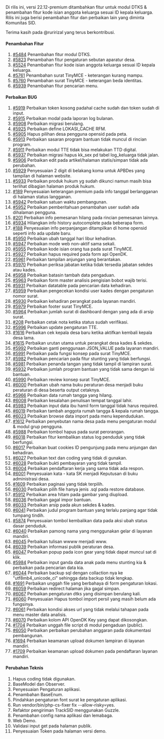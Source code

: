 Di rilis ini, versi 22.12-premium ditambahkan fitur untuk modul DTKS & penambahan fitur kode isian anggota keluarga sesuai ID kepala keluarga. Rilis ini juga berisi penambahan fitur dan perbaikan lain yang diminta Komunitas SID.

Terima kasih pada @ruririzal yang terus berkontribusi.

#### Penambahan Fitur

1. [#5484](https://github.com/OpenSID/OpenSID/issues/5484) Penambahan fitur modul DTKS.
2. [#5823](https://github.com/OpenSID/OpenSID/issues/5823) Penambahan fitur pengaturan sebutan aparatur desa.
3. [#5524](https://github.com/OpenSID/OpenSID/issues/5524) Penambahan fitur kode isian anggota keluarga sesuai ID kepala keluarga.
4. [#5761](https://github.com/OpenSID/OpenSID/issues/5761) Penambahan surat TinyMCE - keterangan kurang mampu.
5. [#5760](https://github.com/OpenSID/OpenSID/issues/5760) Penambahan surat TinyMCE - keterangan beda identitas.
6. [#5939](https://github.com/OpenSID/OpenSID/issues/5939) Penambahan fitur pencarian menu.

#### Perbaikan BUG

1. [#5919](https://github.com/OpenSID/OpenSID/issues/5919) Perbaikan token kosong padahal cache sudah dan token sudah di input.
2. [#5915](https://github.com/OpenSID/OpenSID/issues/5915) Perbaikan modal pada laporan log bulanan.
3. [#5908](https://github.com/OpenSID/OpenSID/issues/5908) Perbaikan migrasi berulang.
4. [#5925](https://github.com/OpenSID/OpenSID/issues/5925) Perbaikan define LOKASI_CACHE RFM.
5. [#5905](https://github.com/OpenSID/OpenSID/issues/5905) Hapus pilihan desa pengguna opensid pada peta.
6. [#5913](https://github.com/OpenSID/OpenSID/issues/5913) Perbaikan sasaran program bantuan tidak muncul di rincian program.
7. [#5911](https://github.com/OpenSID/OpenSID/issues/5911) Perbaikan modul TTE tidak bisa melakukan TTD digital.
8. [#5937](https://github.com/OpenSID/OpenSID/issues/5937) Perbaikan migrasi hapus kk_sex pd tabel log_keluarga tidak jalan.
9. [#5906](https://github.com/OpenSID/OpenSID/issues/5906) Perbaikan edit pada artikel/halaman statis/simpan tidak ada perubahan.
10. [#5929](https://github.com/OpenSID/OpenSID/issues/5929) Penyesuaian 2 digit di belakang koma untuk APBDes yang tampilan di halaman website.
11. [#5933](https://github.com/OpenSID/OpenSID/issues/5933) Perbaikan produk hukum yg sudah dikunci namun masih bisa terlihat dibagian halaman produk hukum.
12. [#189](https://github.com/OpenSID/wiki-layanan-opendesa/issues/189) Penyesuaian keterangan premium pada info tanggal berlangganan di halaman status langganan.
13. [#5942](https://github.com/OpenSID/OpenSID/issues/5942) Perbaikan satuan waktu pembangunan.
14. [#5952](https://github.com/OpenSID/OpenSID/issues/5952) Perbaikan pemberitahuan penambahan user sudah ada dihalaman pengguna.
15. [#201](https://github.com/OpenSID/wiki-layanan-opendesa/issues/201) Perbaikan info pemesanan hilang pada rincian pemesanan lainnya.
16. [#5934](https://github.com/OpenSID/OpenSID/issues/5934) Hilangkan info history autocomplete pada beberapa form.
17. [#188](https://github.com/OpenSID/wiki-layanan-opendesa/issues/188) Penyesuaian info perpanjangan ditampilkan di home opensid seperti info ada update baru.
18. [#5950](https://github.com/OpenSID/OpenSID/issues/5950) Perbaikan ubah tanggal hari libur kehadiran.
19. [#5947](https://github.com/OpenSID/OpenSID/issues/5947) Perbaikan mode web non-aktif sama sekali.
20. [#5955](https://github.com/OpenSID/OpenSID/issues/5955) Perbaikan kode isian orang tua pada surat TinyMCE.
21. [#5927](https://github.com/OpenSID/OpenSID/issues/5927) Perbaikan hapus required pada form api OpenDK.
22. [#5961](https://github.com/OpenSID/OpenSID/issues/5961) Perbaikan tampilan anjungan yang berantakan.
23. [#5970](https://github.com/OpenSID/OpenSID/issues/5970) Perbaikan periksa jabatan ketika tidak tersedia jabatan sekdes atau kades.
24. [#5958](https://github.com/OpenSID/OpenSID/issues/5958) Perbaikan batasin tambah data pengaduan.
25. [#5963](https://github.com/OpenSID/OpenSID/issues/5963) Perbaikan form master analisis pengisian bobot wajib terisi.
26. [#5931](https://github.com/OpenSID/OpenSID/issues/5931) Perbaikan datatable pada pencarian data kehadiran.
27. [#5959](https://github.com/OpenSID/OpenSID/issues/5959) Perbaikan pengecekan kondisi user kades dengan pengaturan nomor surat.
28. [#5930](https://github.com/OpenSID/OpenSID/issues/5930) Perbaikan kehadiran perangkat pada layanan mandiri.
29. [#5979](https://github.com/OpenSID/OpenSID/issues/5979) Perbaikan footer surat TinyMCE.
30. [#5964](https://github.com/OpenSID/OpenSID/issues/5964) Perbaikan jumlah surat di dashboard dengan yang ada di arsip surat.
31. [#208](https://github.com/OpenSID/wiki-layanan-opendesa/issues/208) Perbaikan cetak nota ketika status sudah verifikasi.
32. [#5996](https://github.com/OpenSID/OpenSID/issues/5996) Perbaikan update pengaturan TTE.
33. [#1616](https://github.com/OpenSID/premium/issues/1616) Perbaikan cek kepala desa baru ketika aktifkan kembali kepala desa lama.
34. [#1615](https://github.com/OpenSID/premium/issues/1615) Perbaikan urutan utama untuk perangkat desa kades & sekdes.
35. [#5992](https://github.com/OpenSID/OpenSID/issues/5992) Perbaikan ganti penggunaan JSON_VALUE pada layanan mandiri.
36. [#5991](https://github.com/OpenSID/OpenSID/issues/5991) Perbaikan pada fungsi konsep pada surat TinyMCE.
37. [#5982](https://github.com/OpenSID/OpenSID/issues/5982) Perbaikan pencarian pada fitur stunting yang tidak berfungsi.
38. [#5981](https://github.com/OpenSID/OpenSID/issues/5981) Perbaikan penanda tangan yang tidak tampil di lampiran surat.
39. [#5932](https://github.com/OpenSID/OpenSID/issues/5932) Perbaikan jumlah program bantuan yang tidak sama dengan isi bantuan.
40. [#5990](https://github.com/OpenSID/OpenSID/issues/5990) Perbaikan review konsep surat TinyMCE.
41. [#6000](https://github.com/OpenSID/OpenSID/issues/6000) Perbaikan ubah nama buku peraturan desa menjadi buku peraturan di desa beserta output cetaknya.
42. [#5966](https://github.com/OpenSID/OpenSID/issues/5966) Perbaikan data rumah tangga yang hilang.
43. [#6008](https://github.com/OpenSID/OpenSID/issues/6008) Perbaikan kesalahan penulisan tempat tanggal lahir.
44. [#5983](https://github.com/OpenSID/OpenSID/issues/5983) Perbaikan input data ibu hamil form tanggal tidak harus required.
45. [#6019](https://github.com/OpenSID/OpenSID/issues/6019) Perbaikan tambah anggota rumah tangga & kepala rumah tangga.
46. [#6023](https://github.com/OpenSID/OpenSID/issues/6023) Perbaikan browse data import pada menu kependudukan.
47. [#1612](https://github.com/OpenSID/premium/issues/1612) Perbaikan penyebutan nama desa pada menu pengaturan modul & modul grup pengguna.
48. [#5988](https://github.com/OpenSID/OpenSID/issues/5988) Perbaikan tombol hapus pada surat perorangan.
49. [#6018](https://github.com/OpenSID/OpenSID/issues/6018) Perbaikan fitur kembalikan status log penduduk yang tidak berfungsi.
50. [#6017](https://github.com/OpenSID/OpenSID/issues/6017) Perbaikan buat cookies ID pengunjung pada menu anjungan dan kehadiran.
51. [#6027](https://github.com/OpenSID/OpenSID/issues/6027) Perbaikan text dan coding yang tidak di gunakan.
52. [#6028](https://github.com/OpenSID/OpenSID/issues/6028) Perbaikan bukti pembayaran yang tidak tampil.
53. [#6004](https://github.com/OpenSID/OpenSID/issues/6004) Perbaikan pendaftaran kerja yang sama tidak ada respon.
54. [#6001](https://github.com/OpenSID/OpenSID/issues/6001) Penyesuaian kata - kata SK menjadi Keputusan di buku administrasi desa.
55. [#1609](https://github.com/OpenSID/premium/issues/1609) Perbaikan paginasi yang tidak terpilih.
56. [#6030](https://github.com/OpenSID/OpenSID/issues/6030) Perbaikan pilih file hanya jenis .sql pada restore database.
57. [#5912](https://github.com/OpenSID/OpenSID/issues/5912) Perbaikan area hitam  pada gambar yang diupload.
58. [#6036](https://github.com/OpenSID/OpenSID/issues/6036) Perbaikan gagal impor bantuan.
59. [#6033](https://github.com/OpenSID/OpenSID/issues/6033) Perbaikan arsip pada akun sekdes & kades.
60. [#6041](https://github.com/OpenSID/OpenSID/issues/6041) Perbaikan judul program bantuan yang terlalu panjang agar tidak tumpang tindih.
61. [#5874](https://github.com/OpenSID/OpenSID/issues/5874) Penyesuaian tombol kembalikan data pada aksi ubah status dasar penduduk.
62. [#6040](https://github.com/OpenSID/OpenSID/issues/6040) Perbaikan pamong nama yang menggunakan gelar di layanan mandiri.
63. [#6045](https://github.com/OpenSID/OpenSID/issues/6045) Perbaikan tulisan wwww menjadi www.
64. [#6039](https://github.com/OpenSID/OpenSID/issues/6039) Perbaikan informasi publik peraturan desa.
65. [#6047](https://github.com/OpenSID/OpenSID/issues/6047) Perbaikan popup pada icon gear yang tidak dapat muncul sat di klik.
66. [#5984](https://github.com/OpenSID/OpenSID/issues/5984) Perbaikan input ganda data anak pada menu stunting kia & perbaikan pada pencarian data kia.
67. [#6044](https://github.com/OpenSID/OpenSID/issues/6044) Perbaikan backup sql dengan collaction nya ke "utf8mb4_unicode_ci" sehingga data backup tidak lengkap.
68. [#1691](https://github.com/OpenSID/premium/issues/1691) Perbaikan unggah file yang berbahaya di form pengaturan lokasi.
69. [#6059](https://github.com/OpenSID/OpenSID/issues/6059) Perbaikan redirect halaman jika gagal simpan.
70. [#6067](https://github.com/OpenSID/OpenSID/issues/6067) Perbaikan pengaturan dtks yang disimpan berulang kali.
71. [#6060](https://github.com/OpenSID/OpenSID/issues/6060) Penyesuaian Hapus tombol import persil yang masih belum ada fungsinya.
72. [#6061](https://github.com/OpenSID/OpenSID/issues/6061) Perbaikan kondisi akses url yang tidak melalui tahapan pada menu master data analisis.
73. [#6070](https://github.com/OpenSID/OpenSID/issues/6070) Perbaikan kolom API OpenDK Key yang dapat dikosongkan.
74. [#1704](https://github.com/OpenSID/premium/issues/1704) Perbaikan unggah file script di modul pengaduan (public).
75. [#6050](https://github.com/OpenSID/OpenSID/issues/6050) Perbaikan perbaikan perubahan anggaran pada dokumentasi pembangunan.
76. [#1694](https://github.com/OpenSID/premium/issues/1694) Perbaikan keamanan upload dokumen lampiran di layanan mandiri.
77. [#1709](https://github.com/OpenSID/premium/issues/1709) Perbaikan keamanan upload dokumen pada pendaftaran layanan mandiri.

#### Perubahan Teknis

1. Hapus coding tidak digunakan.
2. BaseModel dan Observer.
3. Penyesuaian Pengaturan aplikasi.
4. Penambahan BaseEnum.
5. Pindahkan pengaturan font surat ke pengaturan aplikasi.
6. Run vendor/bin/php-cs-fixer fix --allow-risky=yes.
7. Refaktor pengiriman TrackSID menggunakan Guzzle.
8. Penambahan config nama aplikasi dan lemabaga.
9. Web Demo.
10. Validasi input get pada halaman publik.
11. Penyesuaian Token pada halaman versi demo.
